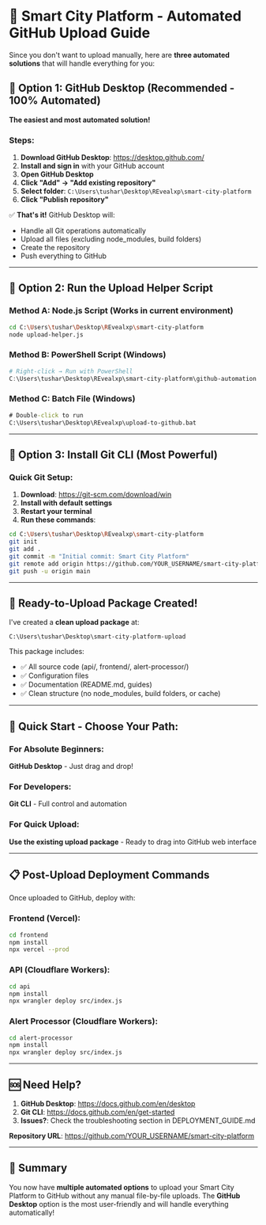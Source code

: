 # 🚀 Smart City Platform - Automated GitHub Upload Guide

Since you don't want to upload manually, here are **three automated solutions** that will handle everything for you:

## 🥇 Option 1: GitHub Desktop (Recommended - 100% Automated)
**The easiest and most automated solution!**

### Steps:
1. **Download GitHub Desktop**: https://desktop.github.com/
2. **Install and sign in** with your GitHub account
3. **Open GitHub Desktop**
4. **Click "Add" → "Add existing repository"**
5. **Select folder**: `C:\Users\tushar\Desktop\REvealxp\smart-city-platform`
6. **Click "Publish repository"**

✅ **That's it!** GitHub Desktop will:
- Handle all Git operations automatically
- Upload all files (excluding node_modules, build folders)
- Create the repository
- Push everything to GitHub

---

## 🥈 Option 2: Run the Upload Helper Script

### Method A: Node.js Script (Works in current environment)
```bash
cd C:\Users\tushar\Desktop\REvealxp\smart-city-platform
node upload-helper.js
```

### Method B: PowerShell Script (Windows)
```powershell
# Right-click → Run with PowerShell
C:\Users\tushar\Desktop\REvealxp\smart-city-platform\github-automation.ps1
```

### Method C: Batch File (Windows)
```cmd
# Double-click to run
C:\Users\tushar\Desktop\REvealxp\upload-to-github.bat
```

---

## 🥉 Option 3: Install Git CLI (Most Powerful)

### Quick Git Setup:
1. **Download**: https://git-scm.com/download/win
2. **Install with default settings**
3. **Restart your terminal**
4. **Run these commands**:

```bash
cd C:\Users\tushar\Desktop\REvealxp\smart-city-platform
git init
git add .
git commit -m "Initial commit: Smart City Platform"
git remote add origin https://github.com/YOUR_USERNAME/smart-city-platform.git
git push -u origin main
```

---

## 🎯 Ready-to-Upload Package Created!

I've created a **clean upload package** at:
```
C:\Users\tushar\Desktop\smart-city-platform-upload
```

This package includes:
- ✅ All source code (api/, frontend/, alert-processor/)
- ✅ Configuration files
- ✅ Documentation (README.md, guides)
- ✅ Clean structure (no node_modules, build folders, or cache)

---

## 🚀 Quick Start - Choose Your Path:

### **For Absolute Beginners**: 
**GitHub Desktop** - Just drag and drop!

### **For Developers**: 
**Git CLI** - Full control and automation

### **For Quick Upload**: 
**Use the existing upload package** - Ready to drag into GitHub web interface

---

## 📋 Post-Upload Deployment Commands

Once uploaded to GitHub, deploy with:

### Frontend (Vercel):
```bash
cd frontend
npm install
npx vercel --prod
```

### API (Cloudflare Workers):
```bash
cd api
npm install
npx wrangler deploy src/index.js
```

### Alert Processor (Cloudflare Workers):
```bash
cd alert-processor  
npm install
npx wrangler deploy src/index.js
```

---

## 🆘 Need Help?

1. **GitHub Desktop**: https://docs.github.com/en/desktop
2. **Git CLI**: https://docs.github.com/en/get-started
3. **Issues?**: Check the troubleshooting section in DEPLOYMENT_GUIDE.md

**Repository URL**: https://github.com/YOUR_USERNAME/smart-city-platform

---

## 🎉 Summary
You now have **multiple automated options** to upload your Smart City Platform to GitHub without any manual file-by-file uploads. The **GitHub Desktop** option is the most user-friendly and will handle everything automatically!